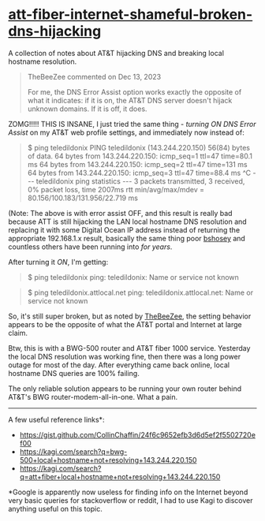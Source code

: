 # [att-fiber-internet-shameful-broken-dns-hijacking](https://github.com/sleaze/att-fiber-internet-shameful-broken-dns-hijacking)

A collection of notes about AT&amp;T hijacking DNS and breaking local hostname resolution.

> TheBeeZee commented on Dec 13, 2023
> 
> For me, the DNS Error Assist option works exactly the opposite of what it indicates: if it is on, the AT&T DNS server doesn't hijack unknown domains. If it is off, it does.

ZOMG!!!!! THIS IS INSANE, I just tried the same thing - *turning _ON_ DNS Error Assist* on my AT&T web profile settings, and immediately now instead of:

> $ ping teledildonix
> PING teledildonix (143.244.220.150) 56(84) bytes of data.
> 64 bytes from 143.244.220.150: icmp_seq=1 ttl=47 time=80.1 ms
> 64 bytes from 143.244.220.150: icmp_seq=2 ttl=47 time=131 ms
> 64 bytes from 143.244.220.150: icmp_seq=3 ttl=47 time=88.4 ms
> ^C
> --- teledildonix ping statistics ---
> 3 packets transmitted, 3 received, 0% packet loss, time 2007ms
> rtt min/avg/max/mdev = 80.156/100.183/131.956/22.719 ms

(Note: The above is with error assist OFF, and this result is really bad because ATT is still hijacking the LAN local hostname DNS resolution and replacing it with some Digital Ocean IP address instead of returning the appropriate 192.168.1.x result, basically the same thing poor [bshosey](https://forums.att.com/conversations/att-internet-account/can-not-connect-to-internal-local-machines-by-hostname-i-can-by-ip-address/65b44ee7abeda37c5afd8565) and countless others have been running into _for years_.

After turning it _ON_, I'm getting:

> $ ping teledildonix
> ping: teledildonix: Name or service not known

> $ ping teledildonix.attlocal.net
> ping: teledildonix.attlocal.net: Name or service not known

So, it's still super broken, but as noted by [TheBeeZee](
https://gist.github.com/CollinChaffin/24f6c9652efb3d6d5ef2f5502720ef00?permalink_comment_id=4792579#gistcomment-4792579), the setting behavior appears to be the opposite of what the AT&T portal and Internet at large claim.

Btw, this is with a BWG-500 router and AT&T fiber 1000 service.  Yesterday the local DNS resolution was working fine, then there was a long power outage for most of the day.  After everything came back online, local hostname DNS queries are 100% failing.

The only reliable solution appears to be running your own router behind AT&T's BWG router-modem-all-in-one.  What a pain.

---

A few useful reference links\*:

- https://gist.github.com/CollinChaffin/24f6c9652efb3d6d5ef2f5502720ef00
- https://kagi.com/search?q=bwg-500+local+hostname+not+resolving+143.244.220.150
- https://kagi.com/search?q=att+fiber+local+hostname+not+resolving+143.244.220.150

\*Google is apparently now useless for finding info on the Internet beyond very basic queries for stackoverflow or reddit, I had to use Kagi to discover anything useful on this topic.</rant>

